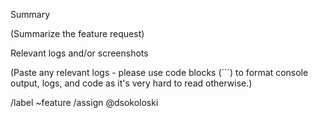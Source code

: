 Summary

(Summarize the feature request)


Relevant logs and/or screenshots

(Paste any relevant logs - please use code blocks (```) to format console output,
logs, and code as it's very hard to read otherwise.)


/label ~feature
/assign @dsokoloski

